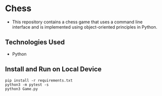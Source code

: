 # Chess
- This repository contains a chess game that uses a command line interface and is implemented using object-oriented principles in Python.

## Technologies Used
- Python

## Install and Run on Local Device
[comment]: <> (note: why explain with words when code do trick)
```
pip install -r requirements.txt
python3 -m pytest -s
python3 Game.py
```
